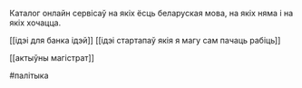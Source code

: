 Каталог онлайн сервісаў на якіх ёсць беларуская мова, на якіх няма і на якіх хочацца.

[[ідэі для банка ідэй]]
[[ідэі стартапаў якія я магу сам пачаць рабіць]]

[[актыўны магістрат]]


#палітыка